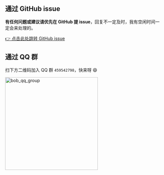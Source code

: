 ## 通过 GitHub issue

**有任何问题或建议请优先在 GitHub 提 issue**，回复不一定及时，我有空闲时间一定会来处理的。

[👉 点击此处跳转 GitHub issue](https://github.com/ripperhe/Bob/issues)

## 通过 QQ 群

扫下方二维码加入 QQ 群 `459542798`，快来呀 😄

<img src="https://cdn.jsdelivr.net/gh/ripperhe/oss@master/2022/0223/bob_qq_group_2.png" alt="bob_qq_group" width=300 />

